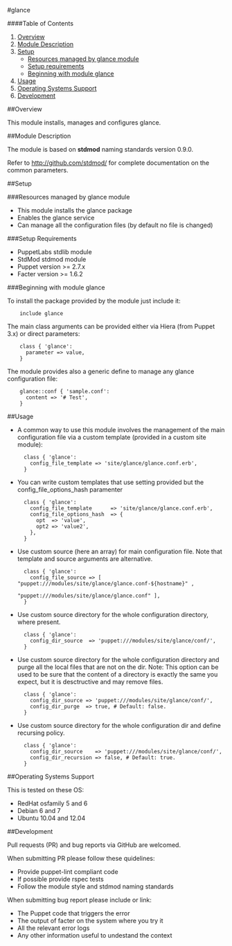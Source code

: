 #glance

####Table of Contents

1. [Overview](#overview)
2. [Module Description](#module-description)
3. [Setup](#setup)
    * [Resources managed by glance module](#resources-managed-by-glance-module)
    * [Setup requirements](#setup-requirements)
    * [Beginning with module glance](#beginning-with-module-glance)
4. [Usage](#usage)
5. [Operating Systems Support](#operating-systems-support)
6. [Development](#development)

##Overview

This module installs, manages and configures glance.

##Module Description

The module is based on **stdmod** naming standards version 0.9.0.

Refer to http://github.com/stdmod/ for complete documentation on the common parameters.


##Setup

###Resources managed by glance module
* This module installs the glance package
* Enables the glance service
* Can manage all the configuration files (by default no file is changed)

###Setup Requirements
* PuppetLabs stdlib module
* StdMod stdmod module
* Puppet version >= 2.7.x
* Facter version >= 1.6.2

###Beginning with module glance

To install the package provided by the module just include it:

        include glance

The main class arguments can be provided either via Hiera (from Puppet 3.x) or direct parameters:

        class { 'glance':
          parameter => value,
        }

The module provides also a generic define to manage any glance configuration file:

        glance::conf { 'sample.conf':
          content => '# Test',
        }


##Usage

* A common way to use this module involves the management of the main configuration file via a custom template (provided in a custom site module):

        class { 'glance':
          config_file_template => 'site/glance/glance.conf.erb',
        }

* You can write custom templates that use setting provided but the config_file_options_hash paramenter

        class { 'glance':
          config_file_template      => 'site/glance/glance.conf.erb',
          config_file_options_hash  => {
            opt  => 'value',
            opt2 => 'value2',
          },
        }

* Use custom source (here an array) for main configuration file. Note that template and source arguments are alternative.

        class { 'glance':
          config_file_source => [ "puppet:///modules/site/glance/glance.conf-${hostname}" ,
                                  "puppet:///modules/site/glance/glance.conf" ],
        }


* Use custom source directory for the whole configuration directory, where present.

        class { 'glance':
          config_dir_source  => 'puppet:///modules/site/glance/conf/',
        }

* Use custom source directory for the whole configuration directory and purge all the local files that are not on the dir.
  Note: This option can be used to be sure that the content of a directory is exactly the same you expect, but it is desctructive and may remove files.

        class { 'glance':
          config_dir_source => 'puppet:///modules/site/glance/conf/',
          config_dir_purge  => true, # Default: false.
        }

* Use custom source directory for the whole configuration dir and define recursing policy.

        class { 'glance':
          config_dir_source    => 'puppet:///modules/site/glance/conf/',
          config_dir_recursion => false, # Default: true.
        }


##Operating Systems Support

This is tested on these OS:
- RedHat osfamily 5 and 6
- Debian 6 and 7
- Ubuntu 10.04 and 12.04


##Development

Pull requests (PR) and bug reports via GitHub are welcomed.

When submitting PR please follow these quidelines:
- Provide puppet-lint compliant code
- If possible provide rspec tests
- Follow the module style and stdmod naming standards

When submitting bug report please include or link:
- The Puppet code that triggers the error
- The output of facter on the system where you try it
- All the relevant error logs
- Any other information useful to undestand the context
